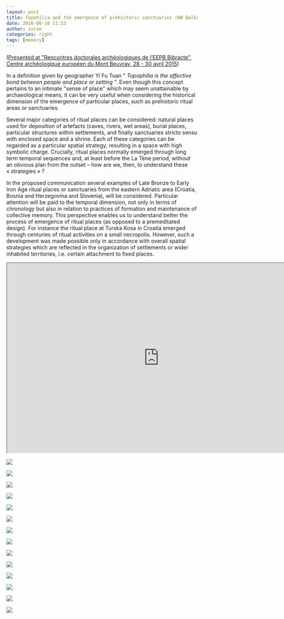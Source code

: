 ```yaml
---
layout: post
title: Topohilia and the emergence of prehistoric sanctuaries (NW Balkans,  10th – 5th c. BC)
date: 2016-06-18 11:53
author: zoran
categories: right
tags: [memory]
---
```

(<span style="text-decoration: underline;">Presented at "Rencontres doctorales archéologiques de l’EEPB Bibracte", Centre archéologique européen du Mont Beuvray, 28 - 30 avril 2015</span>)

In a definition given by geographer Yi Fu Tuan " <em>Topophilia is the affective bond between people and place or setting</em> ". Even though this concept pertains to an intimate "sense of place" which may seem unattainable by archaeological means, it can be very useful when considering the historical dimension of the emergence of particular places, such as prehistoric ritual areas or sanctuaries.

Several major categories of ritual places can be considered: natural places used for deposition of artefacts (caves, rivers, wet areas), burial places, particular structures within settlements, and finally sanctuaries stricto sensu with enclosed space and a shrine. Each of these categories can be regarded as a particular spatial strategy, resulting in a space with high symbolic charge. Crucially, ritual places normally emerged through long term temporal sequences and, at least before the La Tène period, without an obvious plan from the outset – how are we, then, to understand these « strategies » ?

In the proposed communication several examples of Late Bronze to Early Iron Age ritual places or sanctuaries from the eastern Adriatic area (Croatia, Bosnia and Herzegovina and Slovenia), will be considered. Particular attention will be paid to the temporal dimension, not only in terms of chronology but also in relation to practices of formation and maintenance of collective memory. This perspective enables us to understand better the process of emergence of ritual places (as opposed to a premeditated design). For instance the ritual place at Turska Kosa in Croatia emerged through centuries of ritual activities on a small necropolis. However, such a development was made possible only in accordance with overall spatial strategies which are reflected in the organization of settlements or wider inhabited territories, i.e. certain attachment to fixed places.


<iframe src="https://drive.google.com/file/d/16kpZwUa_yKEgfmoXPNz2ugXFd8mhZoAy/preview" width="800" height="500"></iframe> 


![](/images/2016/06/Topophilia-1.jpg)

![](/images/2016/06/Topophilia-2.jpg)

![](/images/2016/06/Topophilia-3.jpg)

![](/images/2016/06/Topophilia-4.jpg)

![](/images/2016/06/Topophilia-5.jpg)

![](/images/2016/06/Topophilia-6.jpg)

![](/images/2016/06/Topophilia-7.jpg)

![](/images/2016/06/Topophilia-8.jpg)

![](/images/2016/06/Topophilia-9.jpg)

![](/images/2016/06/Topophilia-10.jpg)

![](/images/2016/06/Topophilia-11.jpg)

![](/images/2016/06/Topophilia-12.jpg)

![](/images/2016/06/Topophilia-13.jpg)

![](/images/2016/06/Topophilia-14.jpg)

